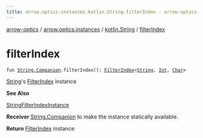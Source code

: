 ```yaml
---
title: arrow.optics.instances.kotlin.String.filterIndex - arrow-optics
---
```


[arrow-optics](../../index.html) / [arrow.optics.instances](../index.html) / [kotlin.String](index.html) / [filterIndex](./filter-index.html)

# filterIndex

`fun `[`String.Companion`](https://kotlinlang.org/api/latest/jvm/stdlib/kotlin/-string/-companion/index.html)`.filterIndex(): `[`FilterIndex`](../../arrow.optics.typeclasses/-filter-index/index.html)`<`[`String`](https://kotlinlang.org/api/latest/jvm/stdlib/kotlin/-string/index.html)`, `[`Int`](https://kotlinlang.org/api/latest/jvm/stdlib/kotlin/-int/index.html)`, `[`Char`](https://kotlinlang.org/api/latest/jvm/stdlib/kotlin/-char/index.html)`>`

[String](https://kotlinlang.org/api/latest/jvm/stdlib/kotlin/-string/index.html)'s [FilterIndex](../../arrow.optics.typeclasses/-filter-index/index.html) instance

**See Also**

[StringFilterIndexInstance](../-string-filter-index-instance/index.html)

**Receiver**
[String.Companion](https://kotlinlang.org/api/latest/jvm/stdlib/kotlin/-string/-companion/index.html) to make the instance statically available.

**Return**
[FilterIndex](../../arrow.optics.typeclasses/-filter-index/index.html) instance

